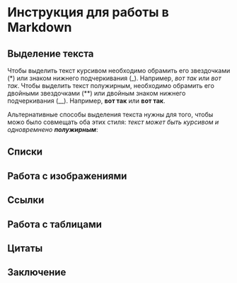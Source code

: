 # Инструкция для работы в Markdown

## Выделение текста

Чтобы выделить текст курсивом необходимо обрамить его звездочками (*) или знаком нижнего подчеркивания (_). Например, *вот так* или _вот так_.
Чтобы выделить текст полужирным, необходимо обрамить его двойными звездочками (**) или двойным знаком нижнего подчеркивания (__). Например, **вот так** или __вот так__.

Альтернативные способы выделения текста нужны для того, чтобы можо было совмещать оба этих стиля: _текст может быть курсивом и одновремнено **полужирным**_:

## Списки

## Работа с изображениями

## Ссылки

## Работа с таблицами

## Цитаты

## Заключение